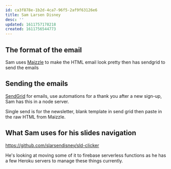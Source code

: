 ```yaml
---
id: ca3f878e-1b2d-4ca7-96f5-2af9f63126e6
title: Sam Larsen Disney
desc: ''
updated: 1611757178218
created: 1611756544773
---
```


## The format of the email

Sam uses [Maizzle] to make the HTML email look pretty then has
sendgrid to send the emails

## Sending the emails

[SendGrid] for emails, use automations for a thank you after a new
sign-up, Sam has this in a node server.

Single send is for the newsletter, blank template in send grid then
paste in the raw HTML from Maizzle.

## What Sam uses for his slides navigation

https://github.com/slarsendisney/sld-clicker

He's looking at moving some of it to firebase serverless functions as
he has a few Heroku servers to manage these things currently.

<!-- Links -->

[maizzle]: https://maizzle.com/
[sendgrid]: https://app.sendgrid.com
